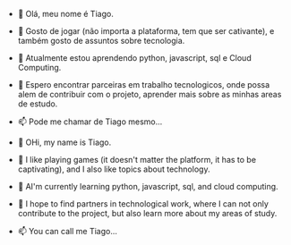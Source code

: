 - 👋 Olá, meu nome é Tiago.
- 👀 Gosto de jogar (não importa a plataforma, tem que ser cativante), e também gosto de assuntos sobre tecnologia.
- 🌱 Atualmente estou aprendendo python, javascript, sql e Cloud Computing.
- 💞️ Espero encontrar parceiras em trabalho tecnologicos, onde possa alem de contribuir com o projeto, aprender mais sobre as minhas areas de estudo.
- 📫 Pode me chamar de Tiago mesmo...

- 👋 OHi, my name is Tiago.
- 👀 I like playing games (it doesn't matter the platform, it has to be captivating), and I also like topics about technology.
- 🌱 AI'm currently learning python, javascript, sql, and cloud computing.
- 💞️ I hope to find partners in technological work, where I can not only contribute to the project, but also learn more about my areas of study.
- 📫 You can call me Tiago...


<!---
Tiago547-ciber/Tiago547-ciber is a ✨ special ✨ repository because its `README.md` (this file) appears on your GitHub profile.
You can click the Preview link to take a look at your changes.
--->
